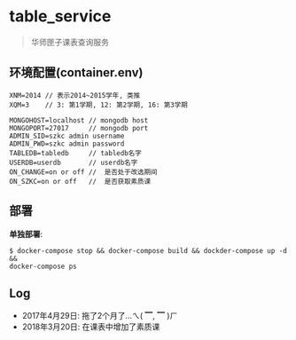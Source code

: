 # table_service

> 华师匣子课表查询服务

## 环境配置(container.env)

    XNM=2014 // 表示2014~2015学年, 类推
    XQM=3    // 3: 第1学期, 12: 第2学期, 16: 第3学期

    MONGOHOST=localhost // mongodb host
    MONGOPORT=27017     // mongodb port
	ADMIN_SID=szkc admin username
	ADMIN_PWD=szkc admin password 
	TABLEDB=tabledb     // tabledb名字
	USERDB=userdb       // userdb名字
	ON_CHANGE=on or off //  是否处于改选期间
	ON_SZKC=on or off   //  是否获取素质课

## 部署

**单独部署**:

```shell
$ docker-compose stop && docker-compose build && dockder-compose up -d &&
docker-compose ps
```

## Log

+ 2017年4月29日: 拖了2个月了...ㄟ( ▔, ▔ )ㄏ
+ 2018年3月20日: 在课表中增加了素质课
